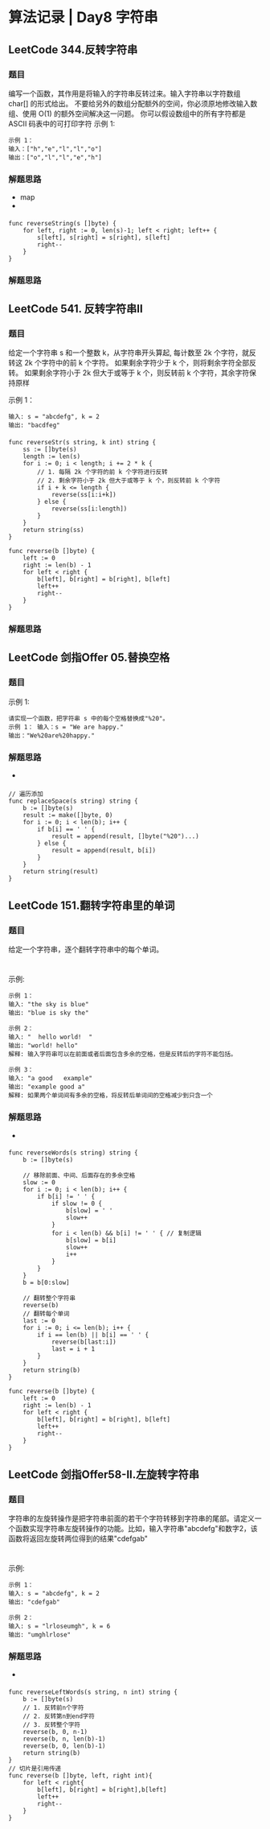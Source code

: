 
# 算法记录 | Day8 字符串


## LeetCode 344.反转字符串
### 题目
编写一个函数，其作用是将输入的字符串反转过来。输入字符串以字符数组 char[] 的形式给出。
不要给另外的数组分配额外的空间，你必须原地修改输入数组、使用 O(1) 的额外空间解决这一问题。
你可以假设数组中的所有字符都是 ASCII 码表中的可打印字符
示例 1:
```
示例 1：
输入：["h","e","l","l","o"]
输出：["o","l","l","e","h"]
```


###  解题思路
-  map
-

#### 
```
func reverseString(s []byte) {
	for left, right := 0, len(s)-1; left < right; left++ {
		s[left], s[right] = s[right], s[left]
		right--
	}
}

```

###  解题思路
## LeetCode   541. 反转字符串II
### 题目
给定一个字符串 s 和一个整数 k，从字符串开头算起, 每计数至 2k 个字符，就反转这 2k 个字符中的前 k 个字符。
如果剩余字符少于 k 个，则将剩余字符全部反转。
如果剩余字符小于 2k 但大于或等于 k 个，则反转前 k 个字符，其余字符保持原样

示例 1：
```
输入: s = "abcdefg", k = 2
输出: "bacdfeg"
```
#### 
```
func reverseStr(s string, k int) string {
	ss := []byte(s)
	length := len(s)
	for i := 0; i < length; i += 2 * k {
		// 1. 每隔 2k 个字符的前 k 个字符进行反转
		// 2. 剩余字符小于 2k 但大于或等于 k 个，则反转前 k 个字符
		if i + k <= length {
			reverse(ss[i:i+k])
		} else {
			reverse(ss[i:length])
		}
	}
	return string(ss)
}

func reverse(b []byte) {
	left := 0
	right := len(b) - 1
	for left < right {
		b[left], b[right] = b[right], b[left]
		left++
		right--
	}
}
```
###  解题思路
## LeetCode 剑指Offer 05.替换空格
### 题目

示例 1:
```
请实现一个函数，把字符串 s 中的每个空格替换成"%20"。
示例 1： 输入：s = "We are happy."
输出："We%20are%20happy."
```
###  解题思路
-  
#### 
```
// 遍历添加
func replaceSpace(s string) string {
    b := []byte(s)
    result := make([]byte, 0)
    for i := 0; i < len(b); i++ {
        if b[i] == ' ' {
            result = append(result, []byte("%20")...)
        } else {
            result = append(result, b[i])
        }
    }
    return string(result)
}

```
## LeetCode 151.翻转字符串里的单词
### 题目
给定一个字符串，逐个翻转字符串中的每个单词。
#
示例:
```
示例 1：
输入: "the sky is blue"
输出: "blue is sky the"

示例 2：
输入: "  hello world!  "
输出: "world! hello"
解释: 输入字符串可以在前面或者后面包含多余的空格，但是反转后的字符不能包括。

示例 3：
输入: "a good   example"
输出: "example good a"
解释: 如果两个单词间有多余的空格，将反转后单词间的空格减少到只含一个
```
###  解题思路
-  
#### 
```
func reverseWords(s string) string {
    b := []byte(s)

    // 移除前面、中间、后面存在的多余空格
    slow := 0
    for i := 0; i < len(b); i++ {
        if b[i] != ' ' {
            if slow != 0 {
                b[slow] = ' '
                slow++
            }
            for i < len(b) && b[i] != ' ' { // 复制逻辑
                b[slow] = b[i]
                slow++
                i++
            }
        }
    }
    b = b[0:slow]
    
    // 翻转整个字符串
    reverse(b)
    // 翻转每个单词
    last := 0
    for i := 0; i <= len(b); i++ {
        if i == len(b) || b[i] == ' ' {
            reverse(b[last:i])
            last = i + 1
        }
    }
    return string(b)
}

func reverse(b []byte) {
    left := 0
    right := len(b) - 1
    for left < right {
        b[left], b[right] = b[right], b[left]
        left++
        right--
    }
}
```

## LeetCode  剑指Offer58-II.左旋转字符串
### 题目
字符串的左旋转操作是把字符串前面的若干个字符转移到字符串的尾部。请定义一个函数实现字符串左旋转操作的功能。比如，输入字符串"abcdefg"和数字2，该函数将返回左旋转两位得到的结果"cdefgab"
#
示例:
```
示例 1：
输入: s = "abcdefg", k = 2
输出: "cdefgab"

示例 2：
输入: s = "lrloseumgh", k = 6
输出: "umghlrlose"
```
###  解题思路
-  
#### 
```
func reverseLeftWords(s string, n int) string {
    b := []byte(s)
    // 1. 反转前n个字符
    // 2. 反转第n到end字符
    // 3. 反转整个字符
    reverse(b, 0, n-1)
    reverse(b, n, len(b)-1)
    reverse(b, 0, len(b)-1)
    return string(b)
}
// 切片是引用传递
func reverse(b []byte, left, right int){
    for left < right{
        b[left], b[right] = b[right],b[left]
        left++
        right--
    }
}
```
